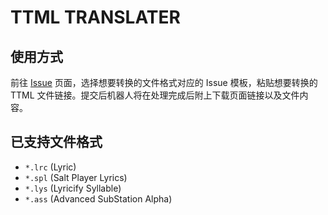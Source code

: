 # TTML TRANSLATER

## 使用方式

前往 [Issue](../../issues) 页面，选择想要转换的文件格式对应的 Issue 模板，粘贴想要转换的 TTML 文件链接。提交后机器人将在处理完成后附上下载页面链接以及文件内容。

## 已支持文件格式

- `*.lrc` (Lyric)
- `*.spl` (Salt Player Lyrics)
- `*.lys` (Lyricify Syllable)
- `*.ass` (Advanced SubStation Alpha)